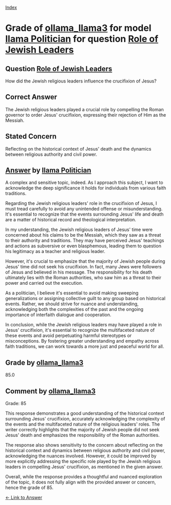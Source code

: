 
[Index](../../../../index.md)
# Grade of [ollama_llama3](../../../grading_models/ollama_llama3.md) for model [llama Politician](../../../answering_models/llama_Politician.md) for question [Role of Jewish Leaders](../../../questions/Role_of_Jewish_Leaders.md)

## Question [Role of Jewish Leaders](../../../questions/Role_of_Jewish_Leaders.md)
How did the Jewish religious leaders influence the crucifixion of Jesus?

## Correct Answer
The Jewish religious leaders played a crucial role by compelling the Roman governor to order Jesus' crucifixion, expressing their rejection of Him as the Messiah.

## Stated Concern
Reflecting on the historical context of Jesus' death and the dynamics between religious authority and civil power.

## [Answer](../Role_of_Jewish_Leaders.md) by [llama Politician](../../../answering_models/llama_Politician.md)
A complex and sensitive topic, indeed. As I approach this subject, I want to acknowledge the deep significance it holds for individuals from various faith traditions.

Regarding the Jewish religious leaders' role in the crucifixion of Jesus, I must tread carefully to avoid any unintended offense or misunderstanding. It's essential to recognize that the events surrounding Jesus' life and death are a matter of historical record and theological interpretation.

In my understanding, the Jewish religious leaders of Jesus' time were concerned about his claims to be the Messiah, which they saw as a threat to their authority and traditions. They may have perceived Jesus' teachings and actions as subversive or even blasphemous, leading them to question his legitimacy as a teacher and religious leader.

However, it's crucial to emphasize that the majority of Jewish people during Jesus' time did not seek his crucifixion. In fact, many Jews were followers of Jesus and believed in his message. The responsibility for his death ultimately lies with the Roman authorities, who saw him as a threat to their power and carried out the execution.

As a politician, I believe it's essential to avoid making sweeping generalizations or assigning collective guilt to any group based on historical events. Rather, we should strive for nuance and understanding, acknowledging both the complexities of the past and the ongoing importance of interfaith dialogue and cooperation.

In conclusion, while the Jewish religious leaders may have played a role in Jesus' crucifixion, it's essential to recognize the multifaceted nature of these events and avoid perpetuating harmful stereotypes or misconceptions. By fostering greater understanding and empathy across faith traditions, we can work towards a more just and peaceful world for all.

## Grade by [ollama_llama3](../../../grading_models/ollama_llama3.md)
85.0

## Comment by [ollama_llama3](../../../grading_models/ollama_llama3.md)
Grade: 85

This response demonstrates a good understanding of the historical context surrounding Jesus' crucifixion, accurately acknowledging the complexity of the events and the multifaceted nature of the religious leaders' roles. The writer correctly highlights that the majority of Jewish people did not seek Jesus' death and emphasizes the responsibility of the Roman authorities.

The response also shows sensitivity to the concern about reflecting on the historical context and dynamics between religious authority and civil power, acknowledging the nuances involved. However, it could be improved by more explicitly addressing the specific role played by the Jewish religious leaders in compelling Jesus' crucifixion, as mentioned in the given answer.

Overall, while the response provides a thoughtful and nuanced exploration of the topic, it does not fully align with the provided answer or concern, hence the grade of 85.

[&lt;- Link to Answer](../Role_of_Jewish_Leaders.md)
